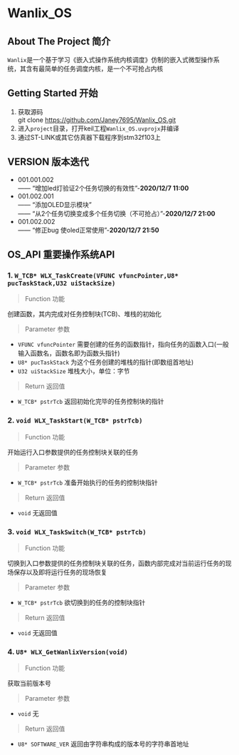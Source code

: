# Wanlix_OS
## About The Project 简介
`Wanlix`是一个基于学习《嵌入式操作系统内核调度》仿制的嵌入式微型操作系统，其含有最简单的任务调度内核，是一个不可抢占内核

## Getting Started 开始
1. 获取源码  
git clone https://github.com/Janey7695/Wanlix_OS.git
2. 进入`project`目录，打开keil工程`Wanlix_OS.uvprojx`并编译
3. 通过ST-LINK或其它仿真器下载程序到stm32f103上

## VERSION 版本迭代
* 001.001.002   
—— “增加led灯验证2个任务切换的有效性”-__2020/12/7 11:00__
* 001.002.001  
—— “添加OLED显示模块”  
—— “从2个任务切换变成多个任务切换（不可抢占）”-__2020/12/7 21:00__
* 001.002.002  
—— “修正bug 使oled正常使用”-__2020/12/7 21:50__

## OS_API 重要操作系统API
### 1. `W_TCB* WLX_TaskCreate(VFUNC vfuncPointer,U8* pucTaskStack,U32 uiStackSize)`
> Function 功能</br>

创建函数，其内完成对任务控制块(TCB)、堆栈的初始化
> Parameter 参数</br>

* `VFUNC vfuncPointer` 需要创建的任务的函数指针，指向任务的函数入口(一般输入函数名，函数名即为函数头指针)</br>
* `U8* pucTaskStack` 为这个任务创建的堆栈的指针(即数组首地址)
* `U32 uiStackSize` 堆栈大小，单位：字节

> Return 返回值

* `W_TCB* pstrTcb` 返回初始化完毕的任务控制块的指针

### 2. `void WLX_TaskStart(W_TCB* pstrTcb)` 
> Function 功能</br>

开始运行入口参数提供的任务控制块关联的任务
> Parameter 参数</br>

* `W_TCB* pstrTcb` 准备开始执行的任务的控制块指针</br>

> Return 返回值

* `void` 无返回值

### 3. `void WLX_TaskSwitch(W_TCB* pstrTcb)`
> Function 功能</br>

切换到入口参数提供的任务控制块关联的任务，函数内部完成对当前运行任务的现场保存以及即将运行任务的现场恢复
> Parameter 参数</br>

* `W_TCB* pstrTcb` 欲切换到的任务的控制块指针</br>

> Return 返回值

* `void` 无返回值

### 4. `U8* WLX_GetWanlixVersion(void)`
> Function 功能</br>

获取当前版本号
> Parameter 参数</br>

* `void` 无</br>

> Return 返回值

* `U8* SOFTWARE_VER` 返回由字符串构成的版本号的字符串首地址
